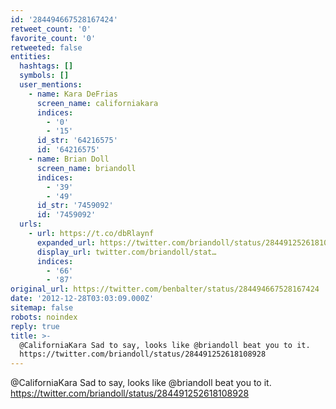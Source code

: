 ```yaml
---
id: '284494667528167424'
retweet_count: '0'
favorite_count: '0'
retweeted: false
entities:
  hashtags: []
  symbols: []
  user_mentions:
    - name: Kara DeFrias
      screen_name: californiakara
      indices:
        - '0'
        - '15'
      id_str: '64216575'
      id: '64216575'
    - name: Brian Doll
      screen_name: briandoll
      indices:
        - '39'
        - '49'
      id_str: '7459092'
      id: '7459092'
  urls:
    - url: https://t.co/dbRlaynf
      expanded_url: https://twitter.com/briandoll/status/284491252618108928
      display_url: twitter.com/briandoll/stat…
      indices:
        - '66'
        - '87'
original_url: https://twitter.com/benbalter/status/284494667528167424
date: '2012-12-28T03:03:09.000Z'
sitemap: false
robots: noindex
reply: true
title: >-
  @CaliforniaKara Sad to say, looks like @briandoll beat you to it.
  https://twitter.com/briandoll/status/284491252618108928
---
```


@CaliforniaKara Sad to say, looks like @briandoll beat you to it. https://twitter.com/briandoll/status/284491252618108928